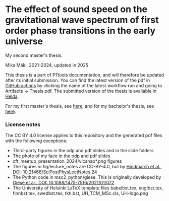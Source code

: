 # The effect of sound speed on the gravitational wave spectrum of first order phase transitions in the early universe

My second master's thesis.

Mika Mäki, 2021-2024, updated in 2025

This thesis is a part of PTtools documentation, and will therefore be updated after its initial submission.
You can find the latest version of the pdf in
[GitHub actions](https://github.com/AgenttiX/msc-thesis2/actions/workflows/main.yml)
by clicking the name of the latest workflow run and going to Artifacts -> Thesis pdf.
The submitted version of the thesis is available in [Helda](https://hdl.handle.net/10138/591514).

For my first master's thesis, see [here](https://urn.fi/URN:NBN:fi:tuni-202010277540),
and for my bachelor's thesis, see [here](https://urn.fi/URN:NBN:fi:tuni-201909103227).


### License notes
The CC BY 4.0 license applies to this repository and the generated pdf files with the following exceptions:
- Third-party figures in the odp and pdf slides and in the slide folders
- The photo of my face in the odp and pdf slides
- cft_meetup_presentation_2024/vlcsnap*.png figures
- The figures in fig/lecture_notes are CC-BY-4.0, but by [Hindmarsh et al., DOI: 10.21468/SciPostPhysLectNotes.24](https://scipost.org/10.21468/SciPostPhysLectNotes.24)
- The Python code in msc2_python/giese. This is originally developed by [Giese et al., DOI: 10.1088/1475-7516/2021/01/072](https://iopscience.iop.org/article/10.1088/1475-7516/2021/01/072)
- The University of Helsinki LaTeX template files
  babelbst.tex, englbst.tex, finnbst.tex, swedbst.tex, tktl.bst, UH_TCM_MSc.cls, UH-logo.png
